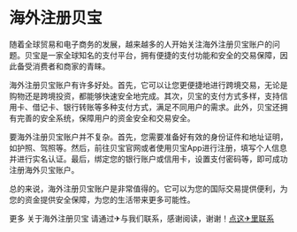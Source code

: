 # 海外注册贝宝

随着全球贸易和电子商务的发展，越来越多的人开始关注海外注册贝宝账户的问题。贝宝是一家全球知名的支付平台，拥有便捷的支付功能和安全的交易保障，因此备受消费者和商家的青睐。

海外注册贝宝账户有许多好处。首先，它可以让您更便捷地进行跨境交易，无论是购物还是跨境投资，都能够快速安全地完成。其次，贝宝的支付方式多样，支持信用卡、借记卡、银行转账等多种支付方式，满足不同用户的需求。此外，贝宝还拥有完善的安全系统，保障用户的资金安全和交易安全。

要海外注册贝宝账户并不复杂。首先，您需要准备好有效的身份证件和地址证明，如护照、驾照等。然后，前往贝宝官网或者使用贝宝App进行注册，填写个人信息并进行实名认证。最后，绑定您的银行账户或信用卡，设置支付密码等，即可成功注册海外贝宝账户。

总的来说，海外注册贝宝账户是非常值得的。它可以为您的国际交易提供便利，为您的资金提供安全保障，为您的生活带来更多可能性。

更多 关于海外注册贝宝 请通过✈与我们联系，感谢阅读，谢谢！[点这✈里联系](https://gg.k02.cc)